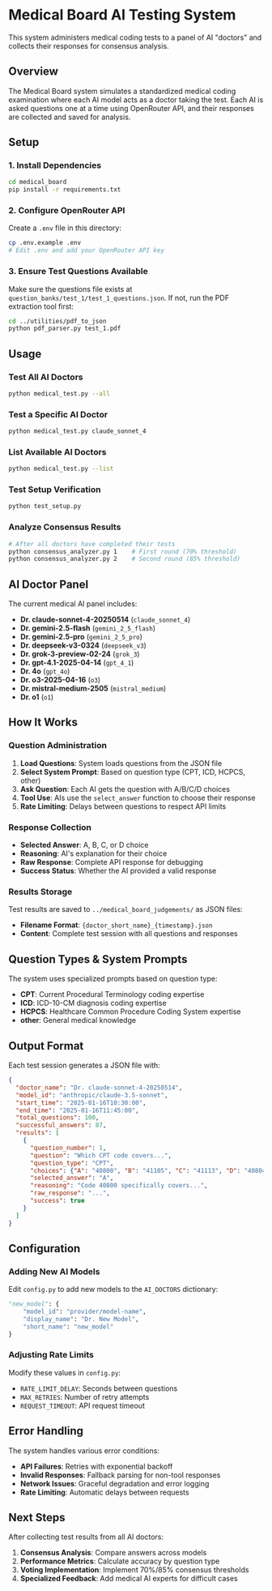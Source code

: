 # Medical Board AI Testing System

This system administers medical coding tests to a panel of AI "doctors" and collects their responses for consensus analysis.

## Overview

The Medical Board system simulates a standardized medical coding examination where each AI model acts as a doctor taking the test. Each AI is asked questions one at a time using OpenRouter API, and their responses are collected and saved for analysis.

## Setup

### 1. Install Dependencies
```bash
cd medical_board
pip install -r requirements.txt
```

### 2. Configure OpenRouter API
Create a `.env` file in this directory:
```bash
cp .env.example .env
# Edit .env and add your OpenRouter API key
```

### 3. Ensure Test Questions Available
Make sure the questions file exists at `question_banks/test_1/test_1_questions.json`. If not, run the PDF extraction tool first:
```bash
cd ../utilities/pdf_to_json
python pdf_parser.py test_1.pdf
```

## Usage

### Test All AI Doctors
```bash
python medical_test.py --all
```

### Test a Specific AI Doctor
```bash
python medical_test.py claude_sonnet_4
```

### List Available AI Doctors
```bash
python medical_test.py --list
```

### Test Setup Verification
```bash
python test_setup.py
```

### Analyze Consensus Results
```bash
# After all doctors have completed their tests
python consensus_analyzer.py 1    # First round (70% threshold)
python consensus_analyzer.py 2    # Second round (85% threshold)
```

## AI Doctor Panel

The current medical AI panel includes:

- **Dr. claude-sonnet-4-20250514** (`claude_sonnet_4`)
- **Dr. gemini-2.5-flash** (`gemini_2_5_flash`)
- **Dr. gemini-2.5-pro** (`gemini_2_5_pro`)
- **Dr. deepseek-v3-0324** (`deepseek_v3`)
- **Dr. grok-3-preview-02-24** (`grok_3`)
- **Dr. gpt-4.1-2025-04-14** (`gpt_4_1`)
- **Dr. 4o** (`gpt_4o`)
- **Dr. o3-2025-04-16** (`o3`)
- **Dr. mistral-medium-2505** (`mistral_medium`)
- **Dr. o1** (`o1`)

## How It Works

### Question Administration
1. **Load Questions**: System loads questions from the JSON file
2. **Select System Prompt**: Based on question type (CPT, ICD, HCPCS, other)
3. **Ask Question**: Each AI gets the question with A/B/C/D choices
4. **Tool Use**: AIs use the `select_answer` function to choose their response
5. **Rate Limiting**: Delays between questions to respect API limits

### Response Collection
- **Selected Answer**: A, B, C, or D choice
- **Reasoning**: AI's explanation for their choice
- **Raw Response**: Complete API response for debugging
- **Success Status**: Whether the AI provided a valid response

### Results Storage
Test results are saved to `../medical_board_judgements/` as JSON files:
- **Filename Format**: `{doctor_short_name}_{timestamp}.json`
- **Content**: Complete test session with all questions and responses

## Question Types & System Prompts

The system uses specialized prompts based on question type:

- **CPT**: Current Procedural Terminology coding expertise
- **ICD**: ICD-10-CM diagnosis coding expertise  
- **HCPCS**: Healthcare Common Procedure Coding System expertise
- **other**: General medical knowledge

## Output Format

Each test session generates a JSON file with:

```json
{
  "doctor_name": "Dr. claude-sonnet-4-20250514",
  "model_id": "anthropic/claude-3.5-sonnet", 
  "start_time": "2025-01-16T10:30:00",
  "end_time": "2025-01-16T11:45:00",
  "total_questions": 100,
  "successful_answers": 87,
  "results": [
    {
      "question_number": 1,
      "question": "Which CPT code covers...",
      "question_type": "CPT",
      "choices": {"A": "40800", "B": "41105", "C": "41113", "D": "40804"},
      "selected_answer": "A",
      "reasoning": "Code 40800 specifically covers...",
      "raw_response": "...",
      "success": true
    }
  ]
}
```

## Configuration

### Adding New AI Models
Edit `config.py` to add new models to the `AI_DOCTORS` dictionary:

```python
"new_model": {
    "model_id": "provider/model-name",
    "display_name": "Dr. New Model",
    "short_name": "new_model"
}
```

### Adjusting Rate Limits
Modify these values in `config.py`:
- `RATE_LIMIT_DELAY`: Seconds between questions
- `MAX_RETRIES`: Number of retry attempts
- `REQUEST_TIMEOUT`: API request timeout

## Error Handling

The system handles various error conditions:
- **API Failures**: Retries with exponential backoff
- **Invalid Responses**: Fallback parsing for non-tool responses  
- **Network Issues**: Graceful degradation and error logging
- **Rate Limiting**: Automatic delays between requests

## Next Steps

After collecting test results from all AI doctors:

1. **Consensus Analysis**: Compare answers across models
2. **Performance Metrics**: Calculate accuracy by question type
3. **Voting Implementation**: Implement 70%/85% consensus thresholds
4. **Specialized Feedback**: Add medical AI experts for difficult cases 
